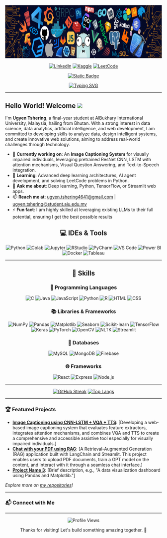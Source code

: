 <div align="center">
<!--     <img src="recent_semester_result.png" height="230" width="900" alt="Latest Sem Result" /> -->
  <img src="https://github.com/ugyenn-tsheringg/ugyenn-tsheringg/blob/main/github-header-image.png" height="170" alt="Welcome Banner" />
</div>

<div align="center">
  
[![LinkedIn](https://img.shields.io/badge/LinkedIn-blue?style=for-the-badge&logo=linkedin&logoColor=white)](https://www.linkedin.com/in/welcometougyentsheringpage/)
[![Kaggle](https://img.shields.io/badge/Kaggle-20BEFF?style=for-the-badge&logo=kaggle&logoColor=white)](https://www.kaggle.com/ugyenntsheringg/discussion)
[![LeetCode](https://img.shields.io/badge/LeetCode-FFA116?style=for-the-badge&logo=leetcode&logoColor=white)](https://leetcode.com/u/ugyenn_tsheringg/)

[![Static Badge](https://img.shields.io/badge/Website-%20?style=for-the-badge&label=Portfolio&labelColor=dark&color=blue)](https://www.nolink.tech)
</div>

<div align="center">
  
[![Typing SVG](https://readme-typing-svg.demolab.com?font=Fira+Code&size=26&pause=1000&color=00ADB5&center=true&width=435&lines=Data+Scientist+🧠;Data+Analyst📊;Web+Developer💻;AI+Engineer🤖)](https://git.io/typing-svg)

</div>

---

## Hello World! Welcome <img src="https://media.giphy.com/media/hvRJCLFzcasrR4ia7z/giphy.gif" width="30"/>
I'm **Ugyen Tshering**, a final-year student at AlBukhary International University, Malaysia, hailing from Bhutan. With a strong interest in data science, data analytics, artificial intelligence, and web development, I am committed to developing skills to analyze data, design intelligent systems, and create innovative web solutions, aiming to address real-world challenges through technology.

- 🔭 **Currently working on**: An **Image Captioning System** for visually impaired individuals, leveraging pretrained ResNet CNN, LSTM with attention mechanisms, Visual Question Answering, and Text-to-Speech integration.
- 🌱 **Learning**: Advanced deep learning architectures, AI agent development, and solving LeetCode problems in Python.
- 💬 **Ask me about**: Deep learning, Python, TensorFlow, or Streamlit web apps.
- 📫 **Reach me at**: ugyen.tshering4641@gmail.com | ugyen.tshering@student.aiu.edu.my
- ⚡ **Fun fact**: I am highly skilled at leveraging existing LLMs to their full potential, ensuring I get the best possible results

<div align="center">
  
  ## 💻 IDEs & Tools

![Python](https://img.shields.io/badge/Python-FFD43B?style=for-the-badge&logo=python&logoColor=blue)
![Colab](https://img.shields.io/badge/Colab-F9AB00?style=for-the-badge&logo=googlecolab&color=525252)
![Jupyter](https://img.shields.io/badge/Jupyter_Notebook-F37626?style=for-the-badge&logo=jupyter&logoColor=white)
![RStudio](https://img.shields.io/badge/R_Studio-276DC3?style=for-the-badge&logo=rstudio&logoColor=white)
![PyCharm](https://img.shields.io/badge/PyCharm-000000.svg?style=for-the-badge&logo=PyCharm&logoColor=white)
![VS Code](https://img.shields.io/badge/VSCode-0078D4?style=for-the-badge&logo=visual-studio-code&logoColor=white)
![Power BI](https://img.shields.io/badge/Power_BI-F2C811?style=for-the-badge&logo=powerbi&logoColor=black)
![Docker](https://img.shields.io/badge/Docker-2496ED?style=for-the-badge&logo=docker&logoColor=white)
![Tableau](https://img.shields.io/badge/Tableau-E97627?style=for-the-badge&logo=tableau&logoColor=white)

---

## 🧠 Skills

### 🚀 Programming Languages

![C](https://img.shields.io/badge/C-00599C?style=for-the-badge&logo=c&logoColor=white)
![Java](https://img.shields.io/badge/Java-007396?style=for-the-badge&logo=java&logoColor=white)
![JavaScript](https://img.shields.io/badge/JavaScript-323330?style=for-the-badge&logo=javascript&logoColor=F7DF1E)
![Python](https://img.shields.io/badge/Python-FFD43B?style=for-the-badge&logo=python&logoColor=blue)
![R](https://img.shields.io/badge/R-276DC3?style=for-the-badge&logo=r&logoColor=white)
![HTML](https://img.shields.io/badge/HTML5-E34F26?style=for-the-badge&logo=html5&logoColor=white)
![CSS](https://img.shields.io/badge/CSS3-1572B6?style=for-the-badge&logo=css3&logoColor=white)

### 📚 Libraries & Frameworks

![NumPy](https://img.shields.io/badge/Numpy-777BB4?style=for-the-badge&logo=numpy&logoColor=white)
![Pandas](https://img.shields.io/badge/Pandas-2C2D72?style=for-the-badge&logo=pandas&logoColor=white)
![Matplotlib](https://img.shields.io/badge/Matplotlib-11557C?style=for-the-badge&logo=matplotlib&logoColor=white)
![Seaborn](https://img.shields.io/badge/Seaborn-008080?style=for-the-badge&logo=seaborn&logoColor=white)
![Scikit-learn](https://img.shields.io/badge/scikit_learn-F7931E?style=for-the-badge&logo=scikit-learn&logoColor=white)
![TensorFlow](https://img.shields.io/badge/TensorFlow-FF6F00?style=for-the-badge&logo=TensorFlow&logoColor=white)
![Keras](https://img.shields.io/badge/Keras-D00000?style=for-the-badge&logo=Keras&logoColor=white)
![PyTorch](https://img.shields.io/badge/PyTorch-EE4C2C?style=for-the-badge&logo=pytorch&logoColor=white)
![OpenCV](https://img.shields.io/badge/OpenCV-27338e?style=for-the-badge&logo=OpenCV&logoColor=white)
![NLTK](https://img.shields.io/badge/NLTK-85C1E9?style=for-the-badge&logo=python&logoColor=black)
![Streamlit](https://img.shields.io/badge/Streamlit-FF4B4B?style=for-the-badge&logo=Streamlit&logoColor=white)

### 🧩 Databases

![MySQL](https://img.shields.io/badge/MySQL-005C84?style=for-the-badge&logo=mysql&logoColor=white)
![MongoDB](https://img.shields.io/badge/MongoDB-47A248?style=for-the-badge&logo=mongodb&logoColor=white)
![Firebase](https://img.shields.io/badge/Firebase-FFCA28?style=for-the-badge&logo=firebase&logoColor=black)

### 🌐 Frameworks

![React](https://img.shields.io/badge/React-20232A?style=for-the-badge&logo=react&logoColor=61DAFB)
![Express](https://img.shields.io/badge/Express-000000?style=for-the-badge&logo=express&logoColor=white)
![Node.js](https://img.shields.io/badge/Node.js-339933?style=for-the-badge&logo=nodedotjs&logoColor=white)

---
</div>

<!----- ## 📊 GitHub Stats ------>

<div align="center">
  
[![GitHub Streak](https://streak-stats.demolab.com?user=ugyenn-tsheringg&theme=github-default&hide_border=true)](https://github.com/ugyenn-tsheringg)
[![Top Langs](https://github-readme-stats.vercel.app/api/top-langs/?username=ugyenn-tsheringg&layout=compact&theme=default&hide_border=true)](https://github.com/ugyenn-tsheringg)

</div>

---
### 🏆 Featured Projects

- **[Image Captioning using CNN-LSTM + VQA + TTS](https://github.com/ugyenn-tsheringg/IMAGE-CAPTIONING-FOR-VISUALLY-IMPAIRED-INDIVIDUALS-CNN-LSTM-VQA-TTS-)**: [Developing a web-based image captioning system that evaluates feature extractors, integrates attention mechanisms, and combines VQA and TTS to create a comprehensive and accessible assistive tool especially for visually impaired individuals.]
- **[Chat with your PDF using RAG](https://github.com/ugyenn-tsheringg/ChatPDF-RAG)**: [A Retrieval-Augmented Generation (RAG) application built with LangChain and Streamlit. This project enables users to upload PDF documents, train a GPT model on the content, and interact with it through a seamless chat interface.]
- **[Project Name 3](https://github.com/ugyenn-tsheringg/project3)**: [Brief description, e.g., "A data visualization dashboard using Pandas and Matplotlib."]

_Explore more on [my repositories](https://github.com/ugyenn-tsheringg?tab=repositories)!_

---

### 📬 Connect with Me
---
<div align="center">
  <img src="https://komarev.com/ghpvc/?username=ugyenn-tsheringg&style=flat-square&color=blue" alt="Profile Views"/>
  <p>Thanks for visiting! Let's build something amazing together. 🚀</p>
</div>
